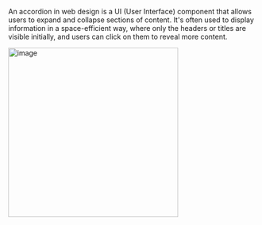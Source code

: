 An accordion in web design is a UI (User Interface) component that allows users to expand and collapse sections of content. It's often used to display information in a space-efficient way, where only the headers or titles are visible initially, and users can click on them to reveal more content.

<img width="342" alt="image" src="https://github.com/user-attachments/assets/7d47c45f-a95f-4c5d-9240-0f604af0aff2">
